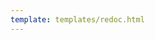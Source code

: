```yaml
---
template: templates/redoc.html
---
```


<redoc spec-url="../../apis/restapis/workflow-engine.yaml" theme='{{redoc_theme}}'></redoc>
